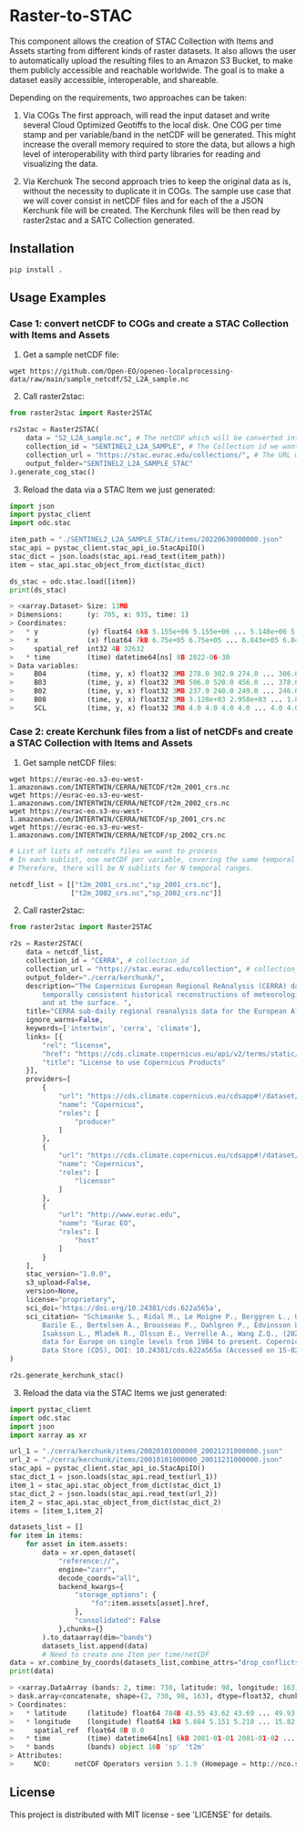 # Raster-to-STAC  
This component allows the creation of STAC Collection with Items and Assets starting from different kinds of raster datasets. It also allows the user to automatically upload the resulting files to an Amazon S3 Bucket, to make them publicly accessible and reachable worldwide. The goal is to make a dataset easily accessible, interoperable, and shareable.

Depending on the requirements, two approaches can be taken:

1. Via COGs
The first approach, will read the input dataset and write several Cloud Optimized Geotiffs to the local disk. One COG per time stamp and per variable/band in the netCDF will be generated. This might increase the overall memory required to store the data, but allows a high level of interoperability with third party libraries for reading and visualizing the data.

2. Via Kerchunk
The second approach tries to keep the original data as is, without the necessity to duplicate it in COGs. The sample use case that we will cover consist in netCDF files and for each of the a JSON Kerchunk file will be created. The Kerchunk files will be then read by raster2stac and a SATC Collection generated.

## Installation

```
pip install .
```

## Usage Examples

### Case 1: convert netCDF to COGs and create a STAC Collection with Items and Assets

1. Get a sample netCDF file:
```
wget https://github.com/Open-EO/openeo-localprocessing-data/raw/main/sample_netcdf/S2_L2A_sample.nc
```
2. Call raster2stac:

```python
from raster2stac import Raster2STAC

rs2stac = Raster2STAC(
    data = "S2_L2A_sample.nc", # The netCDF which will be converted into COGs
    collection_id = "SENTINEL2_L2A_SAMPLE", # The Collection id we want to set
    collection_url = "https://stac.eurac.edu/collections/", # The URL where the collection will be exposed
    output_folder="SENTINEL2_L2A_SAMPLE_STAC"
).generate_cog_stac()
```

3. Reload the data via a STAC Item we just generated:
```python
import json
import pystac_client
import odc.stac

item_path = "./SENTINEL2_L2A_SAMPLE_STAC/items/20220630000000.json"
stac_api = pystac_client.stac_api_io.StacApiIO()
stac_dict = json.loads(stac_api.read_text(item_path))
item = stac_api.stac_object_from_dict(stac_dict)

ds_stac = odc.stac.load([item])
print(ds_stac)

> <xarray.Dataset> Size: 13MB
> Dimensions:      (y: 705, x: 935, time: 1)
> Coordinates:
>   * y            (y) float64 6kB 5.155e+06 5.155e+06 ... 5.148e+06 5.148e+06
>   * x            (x) float64 7kB 6.75e+05 6.75e+05 ... 6.843e+05 6.843e+05
>     spatial_ref  int32 4B 32632
>   * time         (time) datetime64[ns] 8B 2022-06-30
> Data variables:
>     B04          (time, y, x) float32 3MB 278.0 302.0 274.0 ... 306.0 236.0
>     B03          (time, y, x) float32 3MB 506.0 520.0 456.0 ... 378.0 367.0
>     B02          (time, y, x) float32 3MB 237.0 240.0 249.0 ... 246.0 212.0
>     B08          (time, y, x) float32 3MB 3.128e+03 2.958e+03 ... 1.854e+03
>     SCL          (time, y, x) float32 3MB 4.0 4.0 4.0 4.0 ... 4.0 4.0 4.0 4.0

```

### Case 2: create Kerchunk files from a list of netCDFs and create a STAC Collection with Items and Assets

1. Get sample netCDF files:
```
wget https://eurac-eo.s3-eu-west-1.amazonaws.com/INTERTWIN/CERRA/NETCDF/t2m_2001_crs.nc
wget https://eurac-eo.s3-eu-west-1.amazonaws.com/INTERTWIN/CERRA/NETCDF/t2m_2002_crs.nc
wget https://eurac-eo.s3-eu-west-1.amazonaws.com/INTERTWIN/CERRA/NETCDF/sp_2001_crs.nc
wget https://eurac-eo.s3-eu-west-1.amazonaws.com/INTERTWIN/CERRA/NETCDF/sp_2002_crs.nc
```

```python
# List of lists of netcdfs files we want to process
# In each sublist, one netCDF per variable, covering the same temporal range.
# Therefore, there will be N sublists for N temporal ranges.

netcdf_list = [["t2m_2001_crs.nc","sp_2001_crs.nc"],
               ["t2m_2002_crs.nc","sp_2002_crs.nc"]]
```

2. Call raster2stac:

```python
from raster2stac import Raster2STAC

r2s = Raster2STAC(
    data = netcdf_list,
    collection_id = "CERRA", # collection_id
    collection_url = "https://stac.eurac.edu/collection", # collection_ur, the STAC API where we foresee to share this Collection
    output_folder="./cerra/kerchunk/",
    description="The Copernicus European Regional ReAnalysis (CERRA) datasets provide spatially and \
        temporally consistent historical reconstructions of meteorological variables in the atmosphere \
        and at the surface. ",
    title="CERRA sub-daily regional reanalysis data for the European Alps on single levels",
    ignore_warns=False,
    keywords=['intertwin', 'cerra', 'climate'],
    links= [{
        "rel": "license",
        "href": "https://cds.climate.copernicus.eu/api/v2/terms/static/licence-to-use-copernicus-products.pdf",
        "title": "License to use Copernicus Products"
    }],
    providers=[
        {
            "url": "https://cds.climate.copernicus.eu/cdsapp#!/dataset/10.24381/cds.622a565a",
            "name": "Copernicus",
            "roles": [
                "producer"
            ]
        },
        {
            "url": "https://cds.climate.copernicus.eu/cdsapp#!/dataset/10.24381/cds.622a565a",
            "name": "Copernicus",
            "roles": [
                "licensor"
            ]
        },
        {
            "url": "http://www.eurac.edu",
            "name": "Eurac EO",
            "roles": [
                "host"
            ]
        }
    ],
    stac_version="1.0.0",
    s3_upload=False,
    version=None,
    license="proprietary",
    sci_doi='https://doi.org/10.24381/cds.622a565a',
    sci_citation= "Schimanke S., Ridal M., Le Moigne P., Berggren L., Undén P., Randriamampianina R., Andrea U., \
        Bazile E., Bertelsen A., Brousseau P., Dahlgren P., Edvinsson L., El Said A., Glinton M., Hopsch S., \
        Isaksson L., Mladek R., Olsson E., Verrelle A., Wang Z.Q., (2021): CERRA sub-daily regional reanalysis \
        data for Europe on single levels from 1984 to present. Copernicus Climate Change Service (C3S) Climate \
        Data Store (CDS), DOI: 10.24381/cds.622a565a (Accessed on 15-02-2024)"
)

r2s.generate_kerchunk_stac()
```

3. Reload the data via the STAC Items we just generated:

```python
import pystac_client
import odc.stac
import json
import xarray as xr

url_1 = "./cerra/kerchunk/items/20020101000000_20021231000000.json"
url_2 = "./cerra/kerchunk/items/20010101000000_20011231000000.json"
stac_api = pystac_client.stac_api_io.StacApiIO()
stac_dict_1 = json.loads(stac_api.read_text(url_1))
item_1 = stac_api.stac_object_from_dict(stac_dict_1)
stac_dict_2 = json.loads(stac_api.read_text(url_2))
item_2 = stac_api.stac_object_from_dict(stac_dict_2)
items = [item_1,item_2]

datasets_list = []
for item in items:
    for asset in item.assets:
        data = xr.open_dataset(
            "reference://",
            engine="zarr",
            decode_coords="all",
            backend_kwargs={
                "storage_options": {
                    "fo":item.assets[asset].href,
                },
                "consolidated": False
            },chunks={}
        ).to_dataarray(dim="bands")
        datasets_list.append(data)
        # Need to create one Item per time/netCDF
data = xr.combine_by_coords(datasets_list,combine_attrs="drop_conflicts")
print(data)

> <xarray.DataArray (bands: 2, time: 730, latitude: 98, longitude: 163)> Size: 93MB
> dask.array<concatenate, shape=(2, 730, 98, 163), dtype=float32, chunksize=(1, 365, 98, 163), > > > > chunktype=numpy.ndarray>
> Coordinates:
>   * latitude     (latitude) float64 784B 43.55 43.62 43.69 ... 49.93 50.0 50.06
>   * longitude    (longitude) float64 1kB 5.084 5.151 5.218 ... 15.82 15.89 15.96
>     spatial_ref  float64 8B 0.0
>   * time         (time) datetime64[ns] 6kB 2001-01-01 2001-01-02 ... 2002-12-31
>   * bands        (bands) object 16B 'sp' 't2m'
> Attributes:
>     NCO:      netCDF Operators version 5.1.9 (Homepage = http://nco.sf.net, C...

```
## License

This project is distributed with MIT license - see 'LICENSE' for details.
